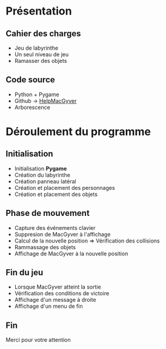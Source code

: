 # Présentation

## Cahier des charges

- Jeu de labyrinthe
- Un seul niveau de jeu
- Ramasser des objets

## Code source

- Python + Pygame
- Github -> [HelpMacGyver](https://github.com/GuillaumeOj/HelpMacGyver)
- Arborescence

# Déroulement du programme

## Initialisation

- Initialisation **Pygame**
- Création du labyrinthe
- Création panneau latéral
- Création et placement des personnages
- Création et placement des objets

## Phase de mouvement

- Capture des événements clavier
- Suppresion de MacGyver à l'affichage
- Calcul de la nouvelle position => Vérification des collisions
- Rammassage des objets
- Affichage de MacGyver à la nouvelle position

## Fin du jeu

- Lorsque MacGyver atteint la sortie
- Vérification des conditions de victoire
- Affichage d'un message à droite
- Affichage d'un menu de fin

## Fin

Merci pour votre attention